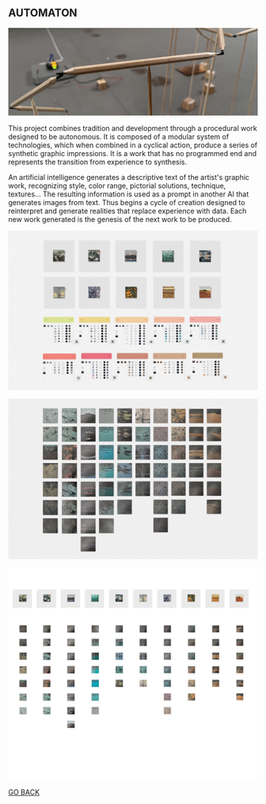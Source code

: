 ## AUTOMATON

![TOUCH](ASSETS/TOUCH3.jpeg)

This project combines tradition and development through a procedural work designed to be autonomous. It is composed of a modular system of technologies, which when combined in a cyclical action, produce a series of synthetic graphic impressions. It is a work that has no programmed end and represents the transition from experience to synthesis.

An artificial intelligence generates a descriptive text of the artist's graphic work, recognizing style, color range, pictorial solutions, technique, textures... The resulting information is used as a prompt in another AI that generates images from text. Thus begins a cycle of creation designed to reinterpret and generate realities that replace experience with data. Each new
work generated is the genesis of the next work to be produced.


![TOUCH](ASSETS/AUTOMATONPRINT1.jpeg)

![TOUCH](ASSETS/AUTOMATONPRINT2.jpeg)

![TOUCH](ASSETS/AUTOMATONPRINTgeneral.jpeg)




[GO BACK](https://aaronrmoreno.github.io/MATERIA)
